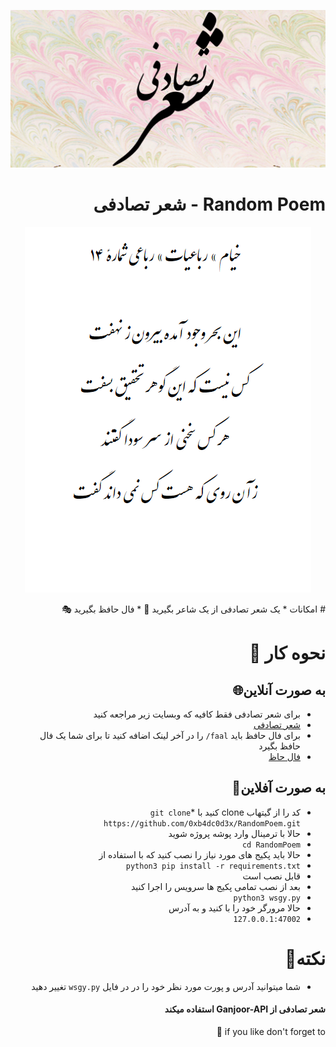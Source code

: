<div dir="rtl">


![شعر تصادفی](ss/sh.png "شعر تصادفی")

# Random Poem - شعر تصادفی
<p align="center">
  <img src="https://raw.githubusercontent.com/0xb4dc0d3x/RandomPoem/master/ss/ss1.PNG" />
</p>
# امکانات 
*  یک شعر تصادفی از یک شاعر بگیرید 🥏
* فال حافظ بگیرید 🎭

# نحوه کار 🔧
## به صورت آنلاین🌐
* برای شعر تصادفی فقط کافیه که وبسایت زیر مراجعه کنید
* [شعر تصادفی](https://random-poem.iran.liara.run/)
* برای فال حافظ باید `faal/` را در آخر لینک اضافه کنید تا برای شما یک فال حافظ بگیرد
* [فال حاظ](https://random-poem.iran.liara.run/faal)
## به صورت آفلاین🔮
* کد را از گیتهاب clone کنید با
*`git clone https://github.com/0xb4dc0d3x/RandomPoem.git`
* حالا با ترمینال وارد پوشه پروژه شوید
* `cd RandomPoem`
* حالا باید پکیج های مورد نیاز را نصب کنید که با استفاده از
* `python3 pip install -r requirements.txt`
* قابل نصب است
* بعد از نصب تمامی پکیج ها سرویس را اجرا کنید
* `python3 wsgy.py`
* حالا مرورگر خود را با کنید و به آدرس
* `127.0.0.1:47002`

# نکته🛑
* شما میتوانید آدرس و پورت مورد نظر خود را در در فایل `wsgy.py` تغییر دهید


#### شعر تصادفی از Ganjoor-API استفاده میکند

if you like don't forget to 🌟
</div>
